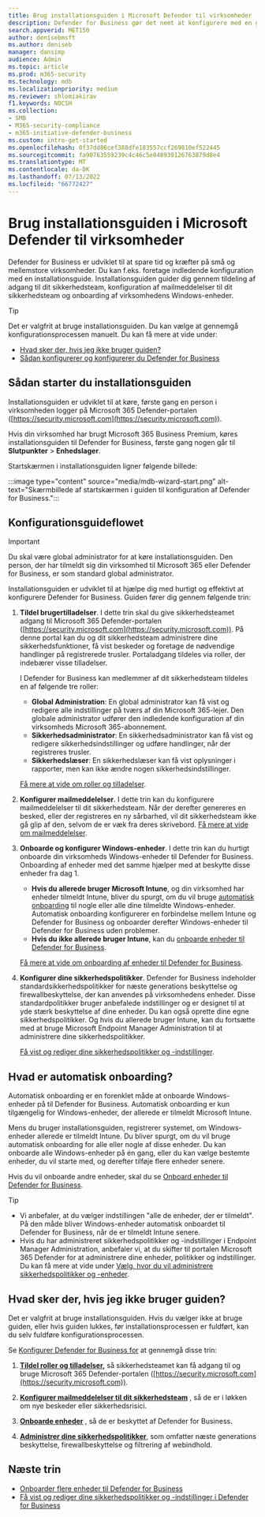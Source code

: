 ```yaml
---
title: Brug installationsguiden i Microsoft Defender til virksomheder
description: Defender for Business gør det nemt at konfigurere med en guide, der kører, første gang du bruger Defender for Business. Se, hvordan installationsguiden fungerer.
search.appverid: MET150
author: denisebmsft
ms.author: deniseb
manager: dansimp
audience: Admin
ms.topic: article
ms.prod: m365-security
ms.technology: mdb
ms.localizationpriority: medium
ms.reviewer: shlomiakirav
f1.keywords: NOCSH
ms.collection:
- SMB
- M365-security-compliance
- m365-initiative-defender-business
ms.custom: intro-get-started
ms.openlocfilehash: 0f37dd86cef388dfe183557ccf269810ef522445
ms.sourcegitcommit: fa90763559239c4c46c5e848939126763879d8e4
ms.translationtype: MT
ms.contentlocale: da-DK
ms.lasthandoff: 07/13/2022
ms.locfileid: "66772427"
---
```

# <a name="use-the-setup-wizard-in-microsoft-defender-for-business"></a>Brug installationsguiden i Microsoft Defender til virksomheder

Defender for Business er udviklet til at spare tid og kræfter på små og mellemstore virksomheder. Du kan f.eks. foretage indledende konfiguration med en installationsguide. Installationsguiden guider dig gennem tildeling af adgang til dit sikkerhedsteam, konfiguration af mailmeddelelser til dit sikkerhedsteam og onboarding af virksomhedens Windows-enheder.


> [!TIP]
> Det er valgfrit at bruge installationsguiden. Du kan vælge at gennemgå konfigurationsprocessen manuelt. Du kan få mere at vide under:
> - [Hvad sker der, hvis jeg ikke bruger guiden?](#what-happens-if-i-dont-use-the-wizard)
> - [Sådan konfigurerer og konfigurerer du Defender for Business](mdb-setup-configuration.md)

## <a name="how-to-start-the-setup-wizard"></a>Sådan starter du installationsguiden

Installationsguiden er udviklet til at køre, første gang en person i virksomheden logger på Microsoft 365 Defender-portalen ([https://security.microsoft.com](https://security.microsoft.com)). 

Hvis din virksomhed har brugt Microsoft 365 Business Premium, køres installationsguiden til Defender for Business, første gang nogen går til **Slutpunkter** > **Enhedslager**. 

Startskærmen i installationsguiden ligner følgende billede:

:::image type="content" source="media/mdb-wizard-start.png" alt-text="Skærmbillede af startskærmen i guiden til konfiguration af Defender for Business.":::

## <a name="the-setup-wizard-flow"></a>Konfigurationsguideflowet

> [!IMPORTANT]
> Du skal være global administrator for at køre installationsguiden. Den person, der har tilmeldt sig din virksomhed til Microsoft 365 eller Defender for Business, er som standard global administrator.

Installationsguiden er udviklet til at hjælpe dig med hurtigt og effektivt at konfigurere Defender for Business. Guiden fører dig gennem følgende trin:

1. **Tildel brugertilladelser**. I dette trin skal du give sikkerhedsteamet adgang til Microsoft 365 Defender-portalen ([https://security.microsoft.com](https://security.microsoft.com)). På denne portal kan du og dit sikkerhedsteam administrere dine sikkerhedsfunktioner, få vist beskeder og foretage de nødvendige handlinger på registrerede trusler. Portaladgang tildeles via roller, der indebærer visse tilladelser.

   I Defender for Business kan medlemmer af dit sikkerhedsteam tildeles en af følgende tre roller:<br/>
   
   - **Global Administration**: En global administrator kan få vist og redigere alle indstillinger på tværs af din Microsoft 365-lejer. Den globale administrator udfører den indledende konfiguration af din virksomheds Microsoft 365-abonnement. 
   - **Sikkerhedsadministrator**: En sikkerhedsadministrator kan få vist og redigere sikkerhedsindstillinger og udføre handlinger, når der registreres trusler.
   - **Sikkerhedslæser**: En sikkerhedslæser kan få vist oplysninger i rapporter, men kan ikke ændre nogen sikkerhedsindstillinger. 

   [Få mere at vide om roller og tilladelser](mdb-roles-permissions.md). 

2. **Konfigurer mailmeddelelser**. I dette trin kan du konfigurere mailmeddelelser til dit sikkerhedsteam. Når der derefter genereres en besked, eller der registreres en ny sårbarhed, vil dit sikkerhedsteam ikke gå glip af den, selvom de er væk fra deres skrivebord. [Få mere at vide om mailmeddelelser](mdb-email-notifications.md). 

3. **Onboarde og konfigurer Windows-enheder**. I dette trin kan du hurtigt onboarde din virksomheds Windows-enheder til Defender for Business. Onboarding af enheder med det samme hjælper med at beskytte disse enheder fra dag 1. 

   - **Hvis du allerede bruger Microsoft Intune**, og din virksomhed har enheder tilmeldt Intune, bliver du spurgt, om du vil bruge [automatisk onboarding](#what-is-automatic-onboarding) til nogle eller alle dine tilmeldte Windows-enheder. Automatisk onboarding konfigurerer en forbindelse mellem Intune og Defender for Business og onboarder derefter Windows-enheder til Defender for Business uden problemer. 
   - **Hvis du ikke allerede bruger Intune**, kan du [onboarde enheder til Defender for Business](mdb-onboard-devices.md). 
   
   [Få mere at vide om onboarding af enheder til Defender for Business](mdb-onboard-devices.md).
   
4. **Konfigurer dine sikkerhedspolitikker**. Defender for Business indeholder standardsikkerhedspolitikker for næste generations beskyttelse og firewallbeskyttelse, der kan anvendes på virksomhedens enheder. Disse standardpolitikker bruger anbefalede indstillinger og er designet til at yde stærk beskyttelse af dine enheder. Du kan også oprette dine egne sikkerhedspolitikker. Og hvis du allerede bruger Intune, kan du fortsætte med at bruge Microsoft Endpoint Manager Administration til at administrere dine sikkerhedspolitikker.

   [Få vist og rediger dine sikkerhedspolitikker og -indstillinger](mdb-configure-security-settings.md).

## <a name="what-is-automatic-onboarding"></a>Hvad er automatisk onboarding?

Automatisk onboarding er en forenklet måde at onboarde Windows-enheder på til Defender for Business. Automatisk onboarding er kun tilgængelig for Windows-enheder, der allerede er tilmeldt Microsoft Intune. 

Mens du bruger installationsguiden, registrerer systemet, om Windows-enheder allerede er tilmeldt Intune. Du bliver spurgt, om du vil bruge automatisk onboarding for alle eller nogle af disse enheder. Du kan onboarde alle Windows-enheder på én gang, eller du kan vælge bestemte enheder, du vil starte med, og derefter tilføje flere enheder senere. 

Hvis du vil onboarde andre enheder, skal du se [Onboard enheder til Defender for Business](mdb-onboard-devices.md).

> [!TIP]
> - Vi anbefaler, at du vælger indstillingen "alle de enheder, der er tilmeldt". På den måde bliver Windows-enheder automatisk onboardet til Defender for Business, når de er tilmeldt Intune senere. 
> - Hvis du har administreret sikkerhedspolitikker og -indstillinger i Endpoint Manager Administration, anbefaler vi, at du skifter til portalen Microsoft 365 Defender for at administrere dine enheder, politikker og indstillinger. Du kan få mere at vide under [Vælg, hvor du vil administrere sikkerhedspolitikker og -enheder](mdb-configure-security-settings.md#choose-where-to-manage-security-policies-and-devices).

## <a name="what-happens-if-i-dont-use-the-wizard"></a>Hvad sker der, hvis jeg ikke bruger guiden?

Det er valgfrit at bruge installationsguiden. Hvis du vælger ikke at bruge guiden, eller hvis guiden lukkes, før installationsprocessen er fuldført, kan du selv fuldføre konfigurationsprocessen. 

Se [Konfigurer Defender for Business for](mdb-setup-configuration.md) at gennemgå disse trin:

1. **[Tildel roller og tilladelser,](mdb-roles-permissions.md)** så sikkerhedsteamet kan få adgang til og bruge Microsoft 365 Defender-portalen ([https://security.microsoft.com](https://security.microsoft.com)).

2. **[Konfigurer mailmeddelelser til dit sikkerhedsteam](mdb-email-notifications.md)** , så de er i løkken om nye beskeder eller sikkerhedsrisici.

3. **[Onboarde enheder](mdb-onboard-devices.md)** , så de er beskyttet af Defender for Business.

4. **[Administrer dine sikkerhedspolitikker](mdb-configure-security-settings.md)**, som omfatter næste generations beskyttelse, firewallbeskyttelse og filtrering af webindhold.

## <a name="next-steps"></a>Næste trin

- [Onboarder flere enheder til Defender for Business](mdb-onboard-devices.md)
- [Få vist og rediger dine sikkerhedspolitikker og -indstillinger i Defender for Business](mdb-configure-security-settings.md)